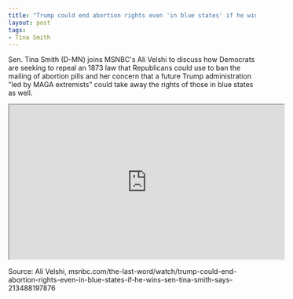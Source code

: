 ```yaml
---
title: "Trump could end abortion rights even 'in blue states' if he wins, Sen. Tina Smith says"
layout: post
tags:
- Tina Smith
---
```


Sen. Tina Smith (D-MN) joins MSNBC's Ali Velshi to discuss how Democrats are seeking to repeal an 1873 law that Republicans could use to ban the mailing of abortion pills and her concern that a future Trump administration "led by MAGA extremists" could take away the rights of those in blue states as well.

<iframe width="560" height="315" src="https://www.youtube.com/embed/9CzngzZH1r0?si=G6aWBTMqO-Bu9MPk" title="Trump could end abortion" allow="accelerometer; autoplay; clipboard-write; encrypted-media; gyroscope; picture-in-picture; web-share" referrerpolicy="strict-origin-when-cross-origin" allowfullscreen></iframe>

Source: Ali Velshi, msnbc.com/the-last-word/watch/trump-could-end-abortion-rights-even-in-blue-states-if-he-wins-sen-tina-smith-says-213488197876
